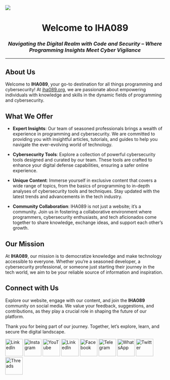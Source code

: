 ![](https://komarev.com/ghpvc/?username=IHA089&label=Profile%20Views&color=0e75b6&style=flat)
<h1 align="center">Welcome to IHA089</h1>
<h3 align="center"><em>Navigating the Digital Realm with Code and Security – Where Programming Insights Meet Cyber Vigilance</em></h3>

---

## About Us
Welcome to **IHA089**, your go-to destination for all things programming and cybersecurity! At [iha089.org](https://iha089.org), we are passionate about empowering individuals with knowledge and skills in the dynamic fields of programming and cybersecurity.

## What We Offer
- **Expert Insights**: Our team of seasoned professionals brings a wealth of experience in programming and cybersecurity. We are committed to providing you with insightful articles, tutorials, and guides to help you navigate the ever-evolving world of technology.
  
- **Cybersecurity Tools**: Explore a collection of powerful cybersecurity tools designed and curated by our team. These tools are crafted to enhance your digital defense capabilities, ensuring a safer online experience.

- **Unique Content**: Immerse yourself in exclusive content that covers a wide range of topics, from the basics of programming to in-depth analyses of cybersecurity tools and techniques. Stay updated with the latest trends and advancements in the tech industry.

- **Community Collaboration**: IHA089 is not just a website; it’s a community. Join us in fostering a collaborative environment where programmers, cybersecurity enthusiasts, and tech aficionados come together to share knowledge, exchange ideas, and support each other’s growth.

## Our Mission
At **IHA089**, our mission is to democratize knowledge and make technology accessible to everyone. Whether you’re a seasoned developer, a cybersecurity professional, or someone just starting their journey in the tech world, we aim to be your reliable source of information and inspiration.

## Connect with Us
Explore our website, engage with our content, and join the **IHA089** community on social media. We value your feedback, suggestions, and contributions, as they play a crucial role in shaping the future of our platform.

Thank you for being part of our journey. Together, let’s explore, learn, and secure the digital landscape.<br>
<p >
  <a href="https://iha089.org"><img src="https://iha089.org.in/wp-content/uploads/2024/03/IHA089.png" alt="LinkedIn" width="55" height="55"></a>
  <a href="https://www.instagram.com/iha089"><img src="https://img.icons8.com/color/48/000000/instagram-new.png" alt="Instagram" width="55" height="55"></a>
  <a href="https://www.youtube.com/@IHA089"><img src="https://img.icons8.com/color/48/000000/youtube-play.png" alt="YouTube" width="55" height="55"></a>
  <a href="https://www.linkedin.com/company/iha089"><img src="https://img.icons8.com/color/48/000000/linkedin.png" alt="LinkedIn" width="55" height="55"></a>
  <a href="https://www.facebook.com/profile.php?id=61563576692571"><img src="https://img.icons8.com/color/48/000000/facebook.png" alt="Facebook" width="55" height="55"></a>
  <a href="https://t.me/IHATron"><img src="https://img.icons8.com/color/48/000000/telegram-app.png" alt="Telegram" width="55" height="55"></a>
  <a href="https://whatsapp.com/channel/0029Va4gpDw6LwHqmiFnqT2t"><img src="https://img.icons8.com/color/48/000000/whatsapp.png" alt="WhatsApp" width="55" height="55"></a>
  <a href="https://twitter.com/iha089"><img src="https://img.icons8.com/color/48/000000/twitter.png" alt="Twitter" width="55" height="55"></a>
  <a href="https://www.threads.net/@iha089">   <img src="https://freelogopng.com/images/all_img/1688663318threads-logo-white.png" alt="Threads" width="55" height="55"> </a>
</p>
